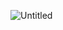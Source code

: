 ![Untitled](https://user-images.githubusercontent.com/20480167/121947158-f6e15500-cd12-11eb-9743-5bee4a9850b3.png)


